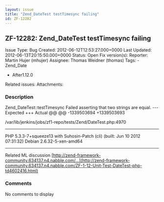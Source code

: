 ```yaml
---
layout: issue
title: "Zend_DateTest testTimesync failing"
id: ZF-12282
---
```


ZF-12282: Zend\_DateTest testTimesync failing 
----------------------------------------------

 Issue Type: Bug Created: 2012-06-12T12:53:27.000+0000 Last Updated: 2012-06-13T20:15:50.000+0000 Status: Open Fix version(s): 
 Reporter:  Martin Hujer (mhujer)  Assignee:  Thomas Weidner (thomas)  Tags: - Zend\_Date
- After1.12.0
 
 Related issues: 
 Attachments: 
### Description

Zend\_DateTest::testTimesync Failed asserting that two strings are equal. --- Expected +++ Actual @@ @@ -1339503694 +1339503693

/var/lib/jenkins/jobs/zf1-repo/tests/Zend/DateTest.php:4970

- - - - - -

PHP 5.3.3-7+squeeze13 with Suhosin-Patch (cli) (built: Jun 10 2012 07:31:32) Debian 2.6.32-5-xen-amd64

- - - - - -

Related ML discussion [http://zend-framework-community.634137.n4.nabble.com/…](http://zend-framework-community.634137.n4.nabble.com/ZF-1-12-Unit-Test-DateTest-php-td4602416.html)

 

 

### Comments

No comments to display